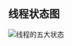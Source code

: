 ## 线程状态图

![线程的五大状态](https://img-blog.csdnimg.cn/20200525113757227.png?x-oss-process=image/watermark,type_ZmFuZ3poZW5naGVpdGk,shadow_10,text_aHR0cHM6Ly9ibG9nLmNzZG4ubmV0L3dlaXhpbl80NjE3ODAwOQ==,size_16,color_FFFFFF,t_70)